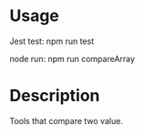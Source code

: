 # Usage
Jest test:
npm run test

node run:
npm run compareArray

# Description
Tools that compare two value.